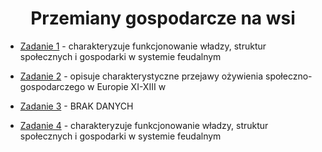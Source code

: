 <div align="center">

# Przemiany gospodarcze na wsi 

</div>

* [Zadanie 1](Zad%201.MD) - charakteryzuje funkcjonowanie władzy, struktur społecznych i gospodarki w systemie feudalnym

* [Zadanie 2](Zad%202.MD) - opisuje charakterystyczne przejawy ożywienia społeczno-gospodarczego w Europie XI-XIII w

* [Zadanie 3](Zad%203.MD) - BRAK DANYCH

* [Zadanie 4](Zad%204.MD) - charakteryzuje funkcjonowanie władzy, struktur społecznych i gospodarki w systemie feudalnym